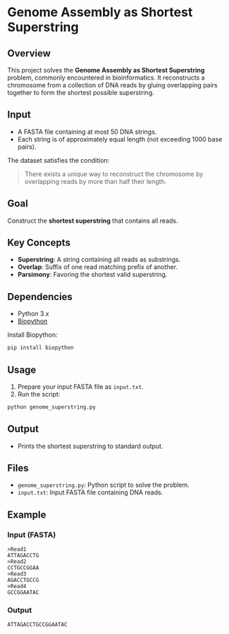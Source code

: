 # Genome Assembly as Shortest Superstring

## Overview
This project solves the **Genome Assembly as Shortest Superstring** problem, commonly encountered in bioinformatics. It reconstructs a chromosome from a collection of DNA reads by gluing overlapping pairs together to form the shortest possible superstring.

## Input
- A FASTA file containing at most 50 DNA strings.
- Each string is of approximately equal length (not exceeding 1000 base pairs).

The dataset satisfies the condition:
> There exists a unique way to reconstruct the chromosome by overlapping reads by more than half their length.

## Goal
Construct the **shortest superstring** that contains all reads.

## Key Concepts
- **Superstring**: A string containing all reads as substrings.
- **Overlap**: Suffix of one read matching prefix of another.
- **Parsimony**: Favoring the shortest valid superstring.

## Dependencies
- Python 3.x
- [Biopython](https://biopython.org/)

Install Biopython:
```bash
pip install biopython
```

## Usage
1. Prepare your input FASTA file as `input.txt`.
2. Run the script:

```bash
python genome_superstring.py
```

## Output
- Prints the shortest superstring to standard output.

## Files
- `genome_superstring.py`: Python script to solve the problem.
- `input.txt`: Input FASTA file containing DNA reads.

## Example
### Input (FASTA)
```
>Read1
ATTAGACCTG
>Read2
CCTGCCGGAA
>Read3
AGACCTGCCG
>Read4
GCCGGAATAC
```
### Output
```
ATTAGACCTGCCGGAATAC
```
